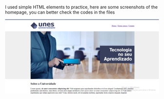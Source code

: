 I used simple HTML elements to practice, here are some screenshots of the homepage, you can better check the codes in the files

<img src="1.png">